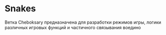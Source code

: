 # Snakes
Ветка Cheboksary предназначена для разработки режимов игры, логики различных игровых функций и частичного связывания воедино

